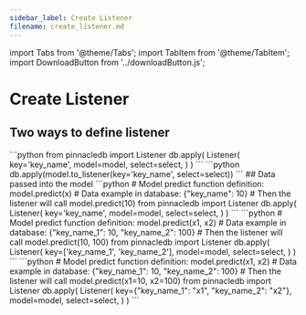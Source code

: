 ```yaml
---
sidebar_label: Create Listener
filename: create_listener.md
---
```

import Tabs from '@theme/Tabs';
import TabItem from '@theme/TabItem';
import DownloadButton from '../downloadButton.js';


<!-- TABS -->
# Create Listener

## Two ways to define listener


<Tabs>
    <TabItem value="Listener" label="Listener" default>
        ```python
        from pinnacledb import Listener
        db.apply(
            Listener(
                key='key_name',
                model=model,
                select=select,
            )
        )        
        ```
    </TabItem>
    <TabItem value="model.to_linstener" label="model.to_linstener" default>
        ```python
        db.apply(model.to_listener(key='key_name', select=select))        
        ```
    </TabItem>
</Tabs>
## Data passed into the model


<Tabs>
    <TabItem value="Single Field" label="Single Field" default>
        ```python
        # Model predict function definition: model.predict(x)
        # Data example in database: {"key_name": 10}
        # Then the listener will call model.predict(10)
        from pinnacledb import Listener
        db.apply(
            Listener(
                key='key_name',
                model=model,
                select=select,
            )
        )        
        ```
    </TabItem>
    <TabItem value="Multiple fields(*args)" label="Multiple fields(*args)" default>
        ```python
        # Model predict function definition: model.predict(x1, x2)
        # Data example in database: {"key_name_1": 10, "key_name_2": 100}
        # Then the listener will call model.predict(10, 100)
        from pinnacledb import Listener
        db.apply(
            Listener(
                key=['key_name_1', 'key_name_2'],
                model=model,
                select=select,
            )
        )        
        ```
    </TabItem>
    <TabItem value="Multiple fields(*kwargs)" label="Multiple fields(*kwargs)" default>
        ```python
        # Model predict function definition: model.predict(x1, x2)
        # Data example in database: {"key_name_1": 10, "key_name_2": 100}
        # Then the listener will call model.predict(x1=10, x2=100)
        from pinnacledb import Listener
        db.apply(
            Listener(
                key={"key_name_1": "x1", "key_name_2": "x2"},
                model=model,
                select=select,
            )
        )        
        ```
    </TabItem>
</Tabs>
<DownloadButton filename="create_listener.md" />

